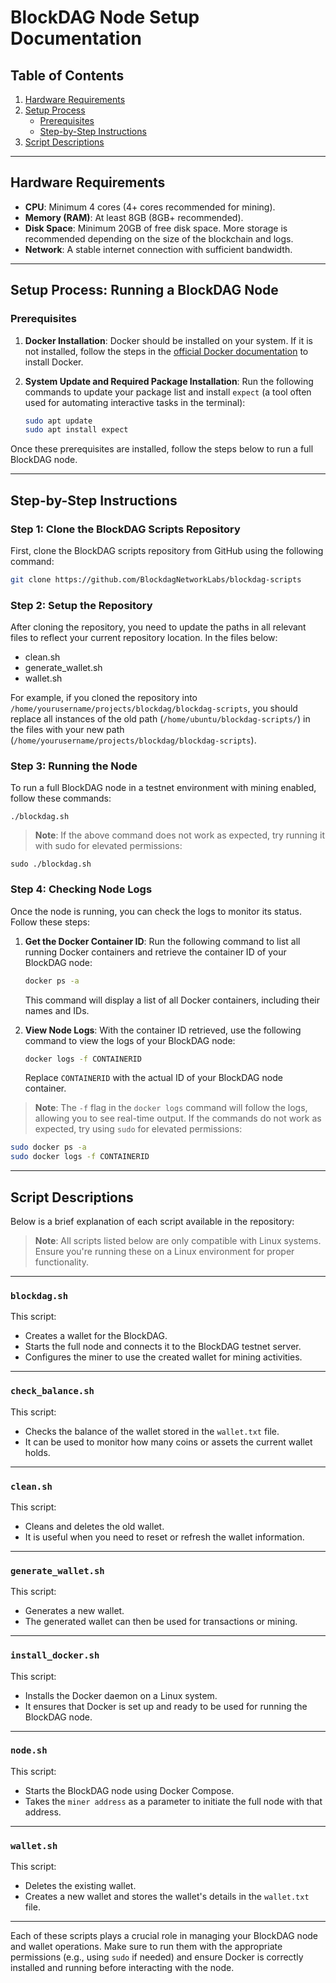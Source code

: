 # BlockDAG Node Setup Documentation

## Table of Contents
1. [Hardware Requirements](#hardware-requirements)
2. [Setup Process](#setup-process)
   - [Prerequisites](#prerequisites)
   - [Step-by-Step Instructions](#step-by-step-instructions)
3. [Script Descriptions](#script-descriptions)

---

## Hardware Requirements

- **CPU**: Minimum 4 cores (4+ cores recommended for mining).
- **Memory (RAM)**: At least 8GB (8GB+ recommended).
- **Disk Space**: Minimum 20GB of free disk space. More storage is recommended depending on the size of the blockchain and logs.
- **Network**: A stable internet connection with sufficient bandwidth.

---

## Setup Process: Running a BlockDAG Node

### Prerequisites

1. **Docker Installation**: Docker should be installed on your system. If it is not installed, follow the steps in the [official Docker documentation](https://docs.docker.com/get-docker/) to install Docker.

2. **System Update and Required Package Installation**: Run the following commands to update your package list and install `expect` (a tool often used for automating interactive tasks in the terminal):

    ```bash
    sudo apt update
    sudo apt install expect
    ```

Once these prerequisites are installed, follow the steps below to run a full BlockDAG node.

---

## Step-by-Step Instructions

### Step 1: Clone the BlockDAG Scripts Repository

First, clone the BlockDAG scripts repository from GitHub using the following command:

```bash
git clone https://github.com/BlockdagNetworkLabs/blockdag-scripts
```
### Step 2: Setup the Repository

After cloning the repository, you need to update the paths in all relevant files to reflect your current repository location. In the files below:
 - clean.sh
 - generate_wallet.sh
 - wallet.sh

For example, if you cloned the repository into `/home/yourusername/projects/blockdag/blockdag-scripts`, you should replace all instances of the old path (`/home/ubuntu/blockdag-scripts/`) in the files with your new path (`/home/yourusername/projects/blockdag/blockdag-scripts`).

### Step 3: Running the Node

To run a full BlockDAG node in a testnet environment with mining enabled, follow these commands:

```
./blockdag.sh
```
>**Note**: If the above command does not work as expected, try running it with sudo for elevated permissions:

```
sudo ./blockdag.sh
```

### Step 4: Checking Node Logs

Once the node is running, you can check the logs to monitor its status. Follow these steps:

1. **Get the Docker Container ID**: Run the following command to list all running Docker containers and retrieve the container ID of your BlockDAG node:

    ```bash
    docker ps -a
    ```

   This command will display a list of all Docker containers, including their names and IDs.

2. **View Node Logs**: With the container ID retrieved, use the following command to view the logs of your BlockDAG node:

    ```bash
    docker logs -f CONTAINERID
    ```

   Replace `CONTAINERID` with the actual ID of your BlockDAG node container.

> **Note**: The `-f` flag in the `docker logs` command will follow the logs, allowing you to see real-time output. If the commands do not work as expected, try using `sudo` for elevated permissions:

```bash
sudo docker ps -a
sudo docker logs -f CONTAINERID
```
---
## Script Descriptions

Below is a brief explanation of each script available in the repository:
>**Note**: All scripts listed below are only compatible with Linux systems. Ensure you're running these on a Linux environment for proper functionality.


---

### `blockdag.sh`

This script:

- Creates a wallet for the BlockDAG.
- Starts the full node and connects it to the BlockDAG testnet server.
- Configures the miner to use the created wallet for mining activities.

---

### `check_balance.sh`

This script:

- Checks the balance of the wallet stored in the `wallet.txt` file.
- It can be used to monitor how many coins or assets the current wallet holds.

---

### `clean.sh`

This script:

- Cleans and deletes the old wallet.
- It is useful when you need to reset or refresh the wallet information.

---

### `generate_wallet.sh`

This script:

- Generates a new wallet.
- The generated wallet can then be used for transactions or mining.

---

### `install_docker.sh`

This script:

- Installs the Docker daemon on a Linux system.
- It ensures that Docker is set up and ready to be used for running the BlockDAG node.

---

### `node.sh`

This script:

- Starts the BlockDAG node using Docker Compose.
- Takes the `miner address` as a parameter to initiate the full node with that address.

---

### `wallet.sh`

This script:

- Deletes the existing wallet.
- Creates a new wallet and stores the wallet's details in the `wallet.txt` file.

---

Each of these scripts plays a crucial role in managing your BlockDAG node and wallet operations. Make sure to run them with the appropriate permissions (e.g., using `sudo` if needed) and ensure Docker is correctly installed and running before interacting with the node.
